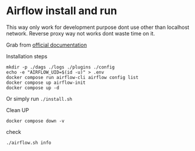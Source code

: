 # Airflow install and run

This way only work for development purpose dont use other than localhost network.
Reverse proxy way not works dont waste time on it.



Grab from [official documentation](https://airflow.apache.org/docs/apache-airflow/stable/howto/docker-compose/index.html)


Installation steps
```
mkdir -p ./dags ./logs ./plugins ./config
echo -e "AIRFLOW_UID=$(id -u)" > .env
docker compose run airflow-cli airflow config list
docker compose up airflow-init
docker compose up -d 
```

Or simply run `./install.sh`


Clean UP

`docker compose down -v`

check
```
./airflow.sh info
```


